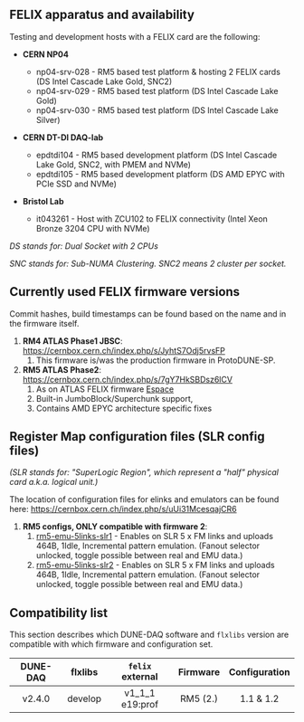 ## FELIX apparatus and availability
Testing and development hosts with a FELIX card are the following:
* **CERN NP04**
   * np04-srv-028 - RM5 based test platform & hosting 2 FELIX cards (DS Intel Cascade Lake Gold, SNC2)
   * np04-srv-029 - RM5 based test platform (DS Intel Cascade Lake Gold) 
   * np04-srv-030 - RM5 based test platform (DS Intel Cascade Lake Silver)

* **CERN DT-DI DAQ-lab**
   * epdtdi104 - RM5 based development platform (DS Intel Cascade Lake Gold, SNC2, with PMEM and NVMe)
   * epdtdi105 - RM5 based development platform (DS AMD EPYC with PCIe SSD and NVMe)

* **Bristol Lab**
   * it043261 - Host with ZCU102 to FELIX connectivity (Intel Xeon Bronze 3204 CPU with NVMe)

_DS stands for: Dual Socket with 2 CPUs_

_SNC stands for: Sub-NUMA Clustering. SNC2 means 2 cluster per socket._

<a name="firmware_versions"></a>
## Currently used FELIX firmware versions
Commit hashes, build timestamps can be found based on the name and in the firmware itself.

1. **RM4 ATLAS Phase1 JBSC**: https://cernbox.cern.ch/index.php/s/JyhtS7Odj5rvsFP
   1. This firmware is/was the production firmware in ProtoDUNE-SP.
2. **RM5 ATLAS Phase2**: https://cernbox.cern.ch/index.php/s/7gY7HkSBDsz6lCV 
   1. As on ATLAS FELIX firmware [Espace](https://espace.cern.ch/ATLAS-FELIX/Shared%20Documents/Bitfiles_development/FLX712_FULLMODE_24CH_CLKSELECT_GIT_phase2-FLX-1368_PEXInitForEPYC_rm-5.0_1070_201113_11_29.tar.gz) 
   2. Built-in JumboBlock/Superchunk support,
   3. Contains AMD EPYC architecture specific fixes

## Register Map configuration files (SLR config files)
_(SLR stands for: "SuperLogic Region", which represent a "half" physical card a.k.a. logical unit.)_

The location of configuration files for elinks and emulators can be found here: https://cernbox.cern.ch/index.php/s/uUi31McesqajCR6

1. **RM5 configs, ONLY compatible with firmware 2**:
   1. [rm5-emu-5links-slr1](https://cernbox.cern.ch/index.php/s/o1u6HLtpS6yC0OZ/download) - Enables on SLR 5 x FM links and uploads 464B, 1Idle, Incremental pattern emulation. (Fanout selector unlocked, toggle possible between real and EMU data.)
   2. [rm5-emu-5links-slr2](https://cernbox.cern.ch/index.php/s/tUSn0gjehHfvca7/download) - Enables on SLR 5 x FM links and uploads 464B, 1Idle, Incremental pattern emulation. (Fanout selector unlocked, toggle possible between real and EMU data.)

<a name="compatibility_list"></a>
## Compatibility list
This section describes which DUNE-DAQ software and `flxlibs` version are compatible with which firmware and configuration set.

   | DUNE-DAQ      | flxlibs       | `felix` external | Firmware     | Configuration |
   |:-------------:|:-------------:|:----------------:|:------------:|:-------------:|
   |  v2.4.0       | develop       | v1_1_1 e19:prof  | RM5 (2.)     | 1.1 & 1.2     |
